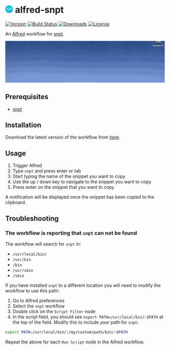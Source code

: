 # <img src="resources/icon.png" height="24"> alfred-snpt

[![Version](https://img.shields.io/github/release/mike182uk/alfred-snpt.svg?style=flat-square)](https://github.com/mike182uk/alfred-snpt)
[![Build Status](https://img.shields.io/github/workflow/status/mike182uk/alfred-snpt/CI/master?style=flat-square)](https://github.com/mike182uk/alfred-snpt/actions?query=workflow%3ACI)
[![Downloads](https://img.shields.io/github/downloads/mike182uk/alfred-snpt/total.svg?style=flat-square)](https://github.com/mike182uk/alfred-snpt)
[![License](https://img.shields.io/github/license/mike182uk/alfred-snpt.svg?style=flat-square)](https://github.com/mike182uk/alfred-snpt)

An [Alfred](https://www.alfredapp.com/) workflow for [snpt](https://github.com/mike182uk/snpt).

![](example.gif)

## Prerequisites

- [snpt](https://github.com/mike182uk/snpt)

## Installation

Download the latest version of the workflow from  [here](https://github.com/mike182uk/alfred-snpt/releases).

## Usage

1. Trigger Alfred
2. Type `snpt` and press enter or tab
3. Start typing the name of the snippet you want to copy
4. Use the up / down key to navigate to the snippet you want to copy
5. Press enter on the snippet that you want to copy

A notification will be displayed once the snippet has been copied to the clipboard.

## Troubleshooting

### The workflow is reporting that `snpt` can not be found

The workflow will search for `snpt` in:

- `/usr/local/bin/`
- `/usr/bin`
- `/bin`
- `/usr/sbin`
- `/sbin`

If you have installed `snpt` to a different location you will need to modify the workflow to use this path:

1. Go to Alfred preferences
2. Select the `snpt` workflow
3. Double click on the `Script Filter` node
4. In the script field, you should see `export PATH=/usr/local/bin/:$PATH` at the top of the field. Modify this to include your path for `snpt`:

```sh
export PATH=/usr/local/bin/:/my/custom/path/bin/:$PATH
```

Repeat the above for each `Run Script` node in the Alfred workflow.
